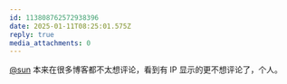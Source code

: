 ```yaml
---
id: 113808762572938396
date: 2025-01-11T08:25:01.575Z
reply: true
media_attachments: 0
---
```


[@sun](https://jiong.us/@sun) 本来在很多博客都不太想评论，看到有 IP 显示的更不想评论了，个人。

